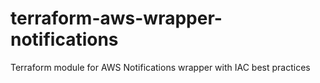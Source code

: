 # terraform-aws-wrapper-notifications
Terraform module for AWS Notifications wrapper with IAC best practices
